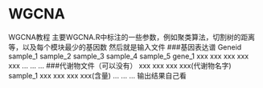 # WGCNA
WGCNA教程
主要WGCNA.R中标注的一些参数，例如聚类算法，切割树的距离等，以及每个模块最少的基因数
然后就是输入文件
###基因表达谱
Geneid  sample_1 sample_2 sample_3  sample_4  sample_5
gene_1  xxx xxx xxx xxx xxx 
...
...
...
###代谢物文件（可以没有）
  xxx xxx xxx xxx(代谢物名字)
sample_1  xxx xxx xxx xxx(含量)
...
...
...
输出结果自己看
